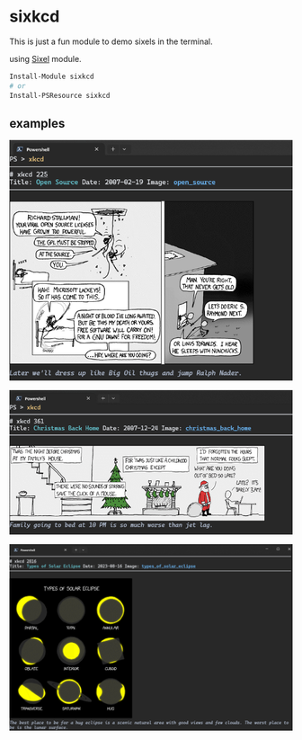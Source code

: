 ﻿# sixkcd

This is just a fun module to demo sixels in the terminal.  

using [Sixel](https://github.com/trackd/Sixel) module.  

```ps1
Install-Module sixkcd
# or
Install-PSResource sixkcd
```

## examples

![225](./assets/225.png)  

![361](./assets/361.png)  

![2816](./assets/2816.png)  

